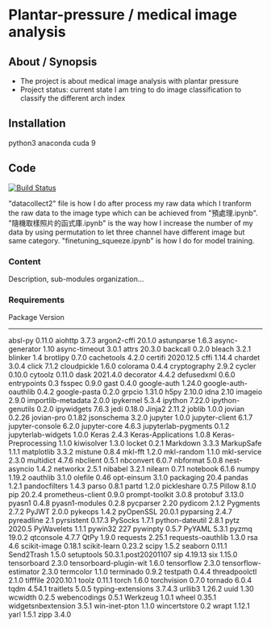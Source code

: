 # Plantar-pressure / medical image analysis



## About / Synopsis

* The project is about medical image analysis with plantar pressure
* Project status: current state I am tring to do image classification to classify the different arch index

## Installation
python3 anaconda cuda 9

## Code

[![Build Status](https://qa.nuxeo.org/jenkins/buildStatus/icon?job=/nuxeo/addons_nuxeo-sample-project-master)](https://qa.nuxeo.org/jenkins/job/nuxeo/job/addons_nuxeo-sample-project-master/)

"datacollect2" file is how I do after process my raw data which I tranform the raw data to the image type which can be achieved from "預處理.ipynb".
"隨機取樣照片的函式庫.ipynb" is the way how I increase the number of my data by using permutation to let three channel have different image but same category.
"finetuning_squeeze.ipynb" is how I do for model training.
### Content

Description, sub-modules organization...

### Requirements

Package                Version
---------------------- -------------------
absl-py                0.11.0
aiohttp                3.7.3
argon2-cffi            20.1.0
astunparse             1.6.3
async-generator        1.10
async-timeout          3.0.1
attrs                  20.3.0
backcall               0.2.0
bleach                 3.2.1
blinker                1.4
brotlipy               0.7.0
cachetools             4.2.0
certifi                2020.12.5
cffi                   1.14.4
chardet                3.0.4
click                  7.1.2
cloudpickle            1.6.0
colorama               0.4.4
cryptography           2.9.2
cycler                 0.10.0
cytoolz                0.11.0
dask                   2021.4.0
decorator              4.4.2
defusedxml             0.6.0
entrypoints            0.3
fsspec                 0.9.0
gast                   0.4.0
google-auth            1.24.0
google-auth-oauthlib   0.4.2
google-pasta           0.2.0
grpcio                 1.31.0
h5py                   2.10.0
idna                   2.10
imageio                2.9.0
importlib-metadata     2.0.0
ipykernel              5.3.4
ipython                7.22.0
ipython-genutils       0.2.0
ipywidgets             7.6.3
jedi                   0.18.0
Jinja2                 2.11.2
joblib                 1.0.0
jovian                 0.2.26
jovian-pro             0.1.82
jsonschema             3.2.0
jupyter                1.0.0
jupyter-client         6.1.7
jupyter-console        6.2.0
jupyter-core           4.6.3
jupyterlab-pygments    0.1.2
jupyterlab-widgets     1.0.0
Keras                  2.4.3
Keras-Applications     1.0.8
Keras-Preprocessing    1.1.0
kiwisolver             1.3.0
locket                 0.2.1
Markdown               3.3.3
MarkupSafe             1.1.1
matplotlib             3.3.2
mistune                0.8.4
mkl-fft                1.2.0
mkl-random             1.1.0
mkl-service            2.3.0
multidict              4.7.6
nbclient               0.5.1
nbconvert              6.0.7
nbformat               5.0.8
nest-asyncio           1.4.2
networkx               2.5.1
nibabel                3.2.1
nilearn                0.7.1
notebook               6.1.6
numpy                  1.19.2
oauthlib               3.1.0
olefile                0.46
opt-einsum             3.1.0
packaging              20.4
pandas                 1.2.1
pandocfilters          1.4.3
parso                  0.8.1
partd                  1.2.0
pickleshare            0.7.5
Pillow                 8.1.0
pip                    20.2.4
prometheus-client      0.9.0
prompt-toolkit         3.0.8
protobuf               3.13.0
pyasn1                 0.4.8
pyasn1-modules         0.2.8
pycparser              2.20
pydicom                2.1.2
Pygments               2.7.2
PyJWT                  2.0.0
pykeops                1.4.2
pyOpenSSL              20.0.1
pyparsing              2.4.7
pyreadline             2.1
pyrsistent             0.17.3
PySocks                1.7.1
python-dateutil        2.8.1
pytz                   2020.5
PyWavelets             1.1.1
pywin32                227
pywinpty               0.5.7
PyYAML                 5.3.1
pyzmq                  19.0.2
qtconsole              4.7.7
QtPy                   1.9.0
requests               2.25.1
requests-oauthlib      1.3.0
rsa                    4.6
scikit-image           0.18.1
scikit-learn           0.23.2
scipy                  1.5.2
seaborn                0.11.1
Send2Trash             1.5.0
setuptools             50.3.1.post20201107
sip                    4.19.13
six                    1.15.0
tensorboard            2.3.0
tensorboard-plugin-wit 1.6.0
tensorflow             2.3.0
tensorflow-estimator   2.3.0
termcolor              1.1.0
terminado              0.9.2
testpath               0.4.4
threadpoolctl          2.1.0
tifffile               2020.10.1
toolz                  0.11.1
torch                  1.6.0
torchvision            0.7.0
tornado                6.0.4
tqdm                   4.54.1
traitlets              5.0.5
typing-extensions      3.7.4.3
urllib3                1.26.2
uuid                   1.30
wcwidth                0.2.5
webencodings           0.5.1
Werkzeug               1.0.1
wheel                  0.35.1
widgetsnbextension     3.5.1
win-inet-pton          1.1.0
wincertstore           0.2
wrapt                  1.12.1
yarl                   1.5.1
zipp                   3.4.0


